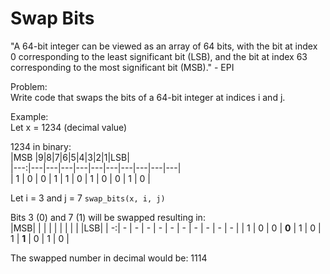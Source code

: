 # Swap Bits

"A 64-bit integer can be viewed as an array of 64 bits, with the bit at index 0 corresponding to the least significant bit (LSB), and the bit at index 63 corresponding to the most significant bit (MSB)." - EPI

Problem:  
Write code that swaps the bits of a 64-bit integer at indices i and j.</p>

Example:  
Let x = 1234 (decimal value)  

1234 in binary:  
|MSB |9|8|7|6|5|4|3|2|1|LSB|  
|---:|---|---|---|---|---|---|---|---|---|---|  
|  1 | 0 | 0 | 1 | 1 | 0 | 1 | 0 | 0 | 1 | 0 |   
  
Let i = 3 and j = 7
```swap_bits(x, i, j)```  
  
Bits 3 (0) and 7 (1) will be swapped resulting in:  
|MSB|   |   |   |   |   |   |   |   |   |LSB| 
| -:| - | - | - | - | - | - | - | - | - | - |
| 1 | 0 | 0 | **0** | 1 | 0 | 1 | **1** | 0 | 1 | 0 | 
  
The swapped number in decimal would be: 1114